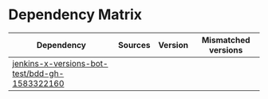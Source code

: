 # Dependency Matrix

Dependency | Sources | Version | Mismatched versions
---------- | ------- | ------- | -------------------
[jenkins-x-versions-bot-test/bdd-gh-1583322160](https://github.com/jenkins-x-versions-bot-test/bdd-gh-1583322160.git) |  | []() | 
